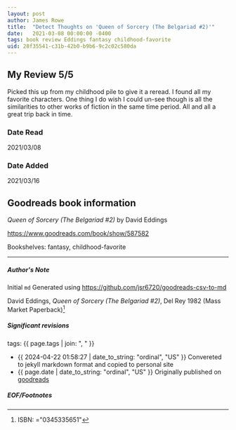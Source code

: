 ```yaml
---
layout: post
author: James Rowe
title:  "Detect Thoughts on 'Queen of Sorcery (The Belgariad #2)'"
date:   2021-03-08 00:00:00 -0400
tags: book review Eddings fantasy childhood-favorite
uid: 28f35541-c31b-42b0-b9b6-9c2c02c580da
---
```


<!-- highly dependent on how you personally use jekyll templates, and how you want this to show up -->
<!-- escape any jekyll keys with double brackets -->

## My Review 5/5

Picked this up from my childhood pile to give it a reread. I found all my favorite characters. One thing I do wish I could un-see though is all the similarities to other works of fiction in the same time period. All and all a great trip back in time.

### Date Read
2021/03/08

### Date Added
2021/03/16

## Goodreads book information

*Queen of Sorcery (The Belgariad #2)* by David Eddings

https://www.goodreads.com/book/show/587582

Bookshelves: fantasy, childhood-favorite

---

##### Author's Note

Initial `md` Generated using https://github.com/jsr6720/goodreads-csv-to-md

David Eddings, *Queen of Sorcery (The Belgariad #2)*,  Del Rey 1982 (Mass Market Paperback)[^1]

##### Significant revisions

tags: {{ page.tags | join: ", " }} <!-- todo move this somewhere -->

- {{ 2024-04-22 01:58:27 | date_to_string: "ordinal", "US" }} Convereted to jekyll markdown format and copied to personal site
- {{ page.date | date_to_string: "ordinal", "US" }} Originally published on [goodreads](https://www.goodreads.com)

##### EOF/Footnotes

[^1]: ISBN: ="0345335651"